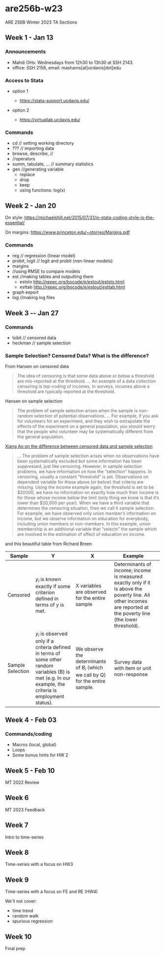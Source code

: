 # are256b-w23
ARE 256B Winter 2023 TA Sections

## Week 1 - Jan 13
### Announcements
- Mahdi OHs: Wednesdays from 12h30 to 13h30 at SSH 2143.  
- office: SSH 2158, email: mashams[at]ucdavis[dot]edu
### Access to Stata
- option 1
	- https://stata-support.ucdavis.edu/
  
- option 2
	- https://virtuallab.ucdavis.edu/

### Commands
- cd // setting working directory
- ??? // importing data
- browse, describe, //
- //operators
- summ, tabulate, … // summary statistics
- gen //generating variable 
	- replace
	- drop
	- keep
	- using functions: log(x)

## Week 2 - Jan 20

On style: https://michaelshill.net/2015/07/31/in-stata-coding-style-is-the-essential/

On margins: https://www.princeton.edu/~otorres/Margins.pdf
### Commands
- reg // regression (linear model)
- probit, logit // logit and probit (non-linear models)
- margins
- //using RMSE to compare models
- est //making tables and outputting them
	- eststo http://repec.org/bocode/e/estout/eststo.html
	- esttab http://repec.org/bocode/e/estout/esttab.html
- graph export
- log //making log files

## Week 3 -- Jan 27
### Commands
- tobit // censored data
- heckman // sample selection

### Sample Selection? Censored Data? What is the difference?  

From Hansen on censored data
> The idea of censoring is that some data above or below a threshold are mis-reported at the threshold. ... An example of a data collection censoring is top-coding of incomes. In surveys, incomes above a threshold are typically reported at the threshold.

Hansen on sample selection
> The problem of sample selection arises when the sample is non-random selection of potential observations. ... For example, if you ask for volunteers for an experiment, and they wish to extrapolate the effects of the experiment on a general population, you should worry that the people who volunteer may be systematically different from the general population.

[Xiang Ao on the difference between censored data and sample selection](https://www.hbs.edu/research-computing-services/Shared%20Documents/Training/censored_selected_truncated.pdf) 
> ... The problem of sample selection arises when no observations have been systematically excluded but some information has been suppressed, just like censoring. However, in sample selection problems, we have information on how the “selection” happens. In censoring, usually a constant “threshold” is set. Observations on dependent variable for those above (or below) that criteria are missing. Using the income example again, the threshold is set to be $20000, we have no information on exactly how much their income is for those whose income below the limit (only thing we know is that it’s lower than $20,000 per year). When we have a third variable that determines the censoring situation, then we call it sample selection. For example, we have observed only union member’s information on income, but we observe information on education for everybody, including union members or non-members. In this example, union membership is an additional variable that “selects” the sample which are involved in the estimation of effect of education on income.

and this beautiful table from Richard Breen

| Sample           | Y                                                                                                                                               | X                                                                           | Example                                                                                                                                                             |   |
|------------------|-------------------------------------------------------------------------------------------------------------------------------------------------|-----------------------------------------------------------------------------|---------------------------------------------------------------------------------------------------------------------------------------------------------------------|---|
| Censored         | $y_i$ is known exactly if some criterion defined in terms of y is met.                                                                              | X variables are observed for the entire sample                              | Determinants of income; income is measured exactly only if it is above the poverty line. All other incomes are reported at the poverty line (the lower threshold). |   |
| Sample Selection | $y_i$ is observed only if a criteria defined in terms of some other random variables (B) is met (e.g. In our example, the criteria is employment status). | We observe the determinants of $B_i$ (which we call by Q) for the entire sample.  | Survey data with item or unit non-response                                                                                                                          |   |


## Week 4 - Feb 03

### Commands/coding
- Macros (local, global)
- Loops
- Some bonus hints for HW 2

## Week 5 - Feb 10
MT 2022 Review

## Week 6
MT 2023 Feedback

## Week 7
Intro to time-series

## Week 8
Time-series with a focus on HW3

## Week 9
Time-series with a focus on FE and RE (HW4)

We'll not cover:
- time trend
- random walk
- spurious regression


## Week 10
Final prep